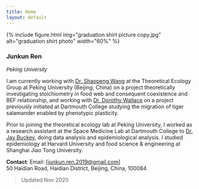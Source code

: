 ```yaml
---
title: Home
layout: default
---
```


{% include figure.html img="graduation shirt picture copy.jpg" alt="graduation shirt photo" width="60%" %}

### Junkun Ren  
<span style="font-family: Helvetica; font-size:1em;">_Peking University_ </span> 


I am currently working with [Dr. Shaopeng Wang](http://scholar.pku.edu.cn/spwang) at the Theoretical Ecology Group at Peking University (Beijing, China) on a project theoretically investigating stoichiometry in food web and consequent coexistence and BEF relationship, and working with [Dr. Dorothy Wallace](https://math.dartmouth.edu/~dwallace/) on a project previously initiated at Dartmouth College studying the migration of tiger salamander enabled by phenotypic plasticity. 

Prior to joining the theoretical ecology lab at Peking University, I worked as a research assistant at the Space Medicine Lab at Dartmouth College to [Dr. Jay Buckey](https://geiselmed.dartmouth.edu/faculty/facultydb/view.php/?uid=426), doing data analysis and epidemiological analysis. I studied epidemiology at Harvard University and food science & engineering at Shanghai Jiao Tong University.

<!--
### Research interests

I am particularly passionate about understanding and developing models and theories related to ecology and biology. My research interests include community ecology, biodiversity and ecosystem functioning, food-webs, stability, etc. I am also interested in applying mathematical modeling to questions about infectious disease transmission.

 <table border="1">
 <tr>
    <td><b style="font-size:15px">Interests</b></td>
    <td><b style="font-size:15px">Areas</b></td>
    <td><b style="font-size:15px">Methodology</b></td>
 </tr>
 <tr>
    <td> 
        - theoretical ecology <br/>
        - mathematical biology
    </td>
    <td>
        - Food-web  <br/>
        - Coexistence  <br/> 
        - Stability <br/>
        - Disease ecology<br/>
    </td>
 </tr>
</table>

{% include toc.html %}

------

{% include template/credits.html %}
-->

**Contact**:
Email: [junkun.ren.2019@gmail.com]<br/>
50 Haidian Road, Haidian District, Beijing, China, 100084

> Updated Nov 2020

